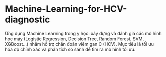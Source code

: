 # Machine-Learning-for-HCV-diagnostic
Ứng dụng Machine Learning trong y học: xây dựng và đánh giá các mô hình học máy (Logistic Regression, Decision Tree, Random Forest, SVM, XGBoost…) nhằm hỗ trợ chẩn đoán viêm gan C (HCV). Mục tiêu là tối ưu hóa độ chính xác và phân tích so sánh để tìm ra mô hình tối ưu.
